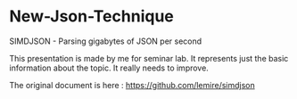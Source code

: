 # New-Json-Technique
SIMDJSON -  Parsing gigabytes of JSON per second

This presentation is made by me for seminar lab.
It represents just the basic information about the topic.
It really needs to improve. 

The original document is here : 
https://github.com/lemire/simdjson
